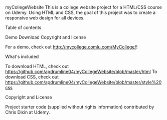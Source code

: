 myCollegeWebsite
This is a college website project for a HTML/CSS course on Udemy. Using HTML and CSS, the goal of this project was to create a responsive web design for all devices.

Table of contents

Demo Download Copyright and license

For a demo, check out http://mycollege.comlu.com/MyCollege/!

What's included

To download HTML, check out https://github.com/apdrumline04/myCollegeWebsite/blob/master/html To download CSS, check out https://github.com/apdrumline04/myCollegeWebsite/blob/master/style%20css

Copyright and License

Project starter code (supplied without rights information) contributed by Chris Dixin at Udemy.
